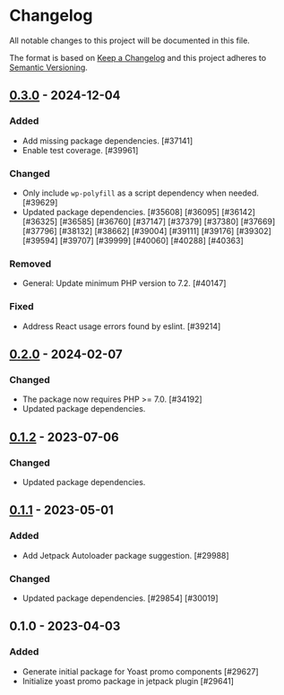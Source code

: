 # Changelog

All notable changes to this project will be documented in this file.

The format is based on [Keep a Changelog](https://keepachangelog.com/en/1.0.0/)
and this project adheres to [Semantic Versioning](https://semver.org/spec/v2.0.0.html).

## [0.3.0] - 2024-12-04
### Added
- Add missing package dependencies. [#37141]
- Enable test coverage. [#39961]

### Changed
- Only include `wp-polyfill` as a script dependency when needed. [#39629]
- Updated package dependencies. [#35608] [#36095] [#36142] [#36325] [#36585] [#36760] [#37147] [#37379] [#37380] [#37669] [#37796] [#38132] [#38662] [#39004] [#39111] [#39176] [#39302] [#39594] [#39707] [#39999] [#40060] [#40288] [#40363]

### Removed
- General: Update minimum PHP version to 7.2. [#40147]

### Fixed
- Address React usage errors found by eslint. [#39214]

## [0.2.0] - 2024-02-07
### Changed
- The package now requires PHP >= 7.0. [#34192]
- Updated package dependencies.

## [0.1.2] - 2023-07-06
### Changed
- Updated package dependencies.

## [0.1.1] - 2023-05-01
### Added
- Add Jetpack Autoloader package suggestion. [#29988]

### Changed
- Updated package dependencies. [#29854] [#30019]

## 0.1.0 - 2023-04-03
### Added
- Generate initial package for Yoast promo components [#29627]
- Initialize yoast promo package in jetpack plugin [#29641]

[0.3.0]: https://github.com/automattic/jetpack-yoast-promo/compare/v0.2.0...v0.3.0
[0.2.0]: https://github.com/automattic/jetpack-yoast-promo/compare/v0.1.2...v0.2.0
[0.1.2]: https://github.com/automattic/jetpack-yoast-promo/compare/v0.1.1...v0.1.2
[0.1.1]: https://github.com/automattic/jetpack-yoast-promo/compare/v0.1.0...v0.1.1
